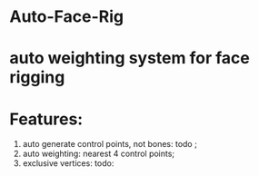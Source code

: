 # Auto-Face-Rig
  # auto weighting system for face rigging
# Features:
1. auto generate control points, not bones: todo ;
2. auto weighting: nearest 4 control points;
3. exclusive vertices: todo:

